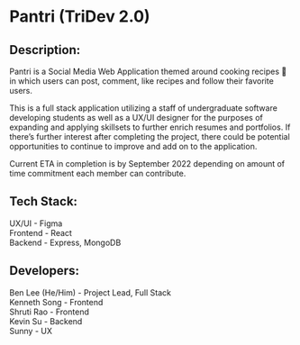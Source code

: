 # Pantri (TriDev 2.0)

## Description:

Pantri is a Social Media Web Application themed around cooking recipes 🍳 in which users can post, comment, like recipes and follow their favorite users.

This is a full stack application utilizing a staff of undergraduate software developing students as well as a UX/UI designer for the purposes of expanding and applying skillsets to further enrich resumes and portfolios. If there’s further interest after completing the project, there could be potential opportunities to continue to improve and add on to the application.

Current ETA in completion is by September 2022 depending on amount of time commitment each member can contribute.

## Tech Stack:
UX/UI - Figma <br />
Frontend - React  <br />
Backend - Express, MongoDB

## Developers:
Ben Lee (He/Him) - Project Lead, Full Stack <br />
Kenneth Song - Frontend <br />
Shruti Rao - Frontend <br />
Kevin Su - Backend <br />
Sunny - UX
